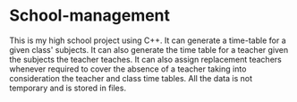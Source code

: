 # School-management
This is my high school project using C++. It can generate a time-table for a given class' subjects. It can also generate the time table for a teacher given the subjects the teacher teaches. It can also assign replacement teachers whenever required to cover the absence of a teacher taking into consideration the teacher and class time tables. All the data is not temporary and is stored in files.
